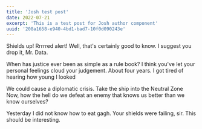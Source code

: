 ```yaml
---
title: 'Josh test post'
date: 2022-07-21
excerpt: 'This is a test post for Josh author component'
uuid: '208a1658-e940-4bd1-bad7-10f0d090243e'
---
```


Shields up! Rrrrred alert! Well, that's certainly good to know. I suggest you drop it, Mr. Data.

When has justice ever been as simple as a rule book? I think you've let your personal feelings cloud your judgement. About four years. I got tired of hearing how young I looked

We could cause a diplomatic crisis. Take the ship into the Neutral Zone Now, how the hell do we defeat an enemy that knows us better than we know ourselves?

Yesterday I did not know how to eat gagh. Your shields were failing, sir. This should be interesting.
